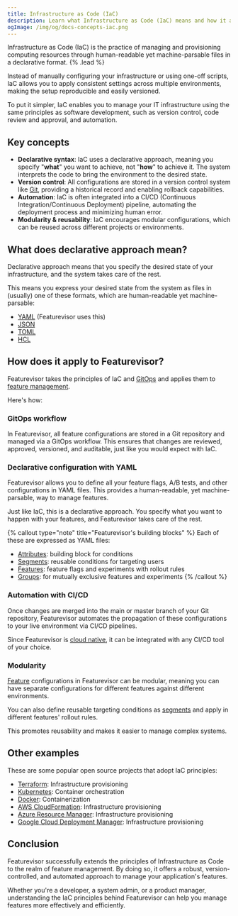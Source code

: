 ```yaml
---
title: Infrastructure as Code (IaC)
description: Learn what Infrastructure as Code (IaC) means and how it applies to Featurevisor.
ogImage: /img/og/docs-concepts-iac.png
---
```


Infrastructure as Code (IaC) is the practice of managing and provisioning computing resources through human-readable yet machine-parsable files in a declarative format. {% .lead %}

Instead of manually configuring your infrastructure or using one-off scripts, IaC allows you to apply consistent settings across multiple environments, making the setup reproducible and easily versioned.

To put it simpler, IaC enables you to manage your IT infrastructure using the same principles as software development, such as version control, code review and approval, and automation.

## Key concepts

- **Declarative syntax**: IaC uses a declarative approach, meaning you specify "**what**" you want to achieve, not "**how**" to achieve it. The system interprets the code to bring the environment to the desired state.
- **Version control**: All configurations are stored in a version control system like [Git](/docs/concepts/gitops), providing a historical record and enabling rollback capabilities.
- **Automation**: IaC is often integrated into a CI/CD (Continuous Integration/Continuous Deployment) pipeline, automating the deployment process and minimizing human error.
- **Modularity & reusability**: IaC encourages modular configurations, which can be reused across different projects or environments.

## What does declarative approach mean?

Declarative approach means that you specify the desired state of your infrastructure, and the system takes care of the rest.

This means you express your desired state from the system as files in (usually) one of these formats, which are human-readable yet machine-parsable:

- [YAML](https://en.wikipedia.org/wiki/YAML) (Featurevisor uses this)
- [JSON](https://en.wikipedia.org/wiki/JSON)
- [TOML](https://toml.io/en/)
- [HCL](https://github.com/hashicorp/hcl)

## How does it apply to Featurevisor?

Featurevisor takes the principles of IaC and [GitOps](/docs/concepts/gitops) and applies them to [feature management](/docs/feature-management).

Here's how:

### GitOps workflow

In Featurevisor, all feature configurations are stored in a Git repository and managed via a GitOps workflow. This ensures that changes are reviewed, approved, versioned, and auditable, just like you would expect with IaC.

### Declarative configuration with YAML

Featurevisor allows you to define all your feature flags, A/B tests, and other configurations in YAML files. This provides a human-readable, yet machine-parsable, way to manage features.

Just like IaC, this is a declarative approach. You specify what you want to happen with your features, and Featurevisor takes care of the rest.

{% callout type="note" title="Featurevisor's building blocks" %}
Each of these are expressed as YAML files:

- [Attributes](/docs/attributes): building block for conditions
- [Segments](/docs/segments): reusable conditions for targeting users
- [Features](/docs/features): feature flags and experiments with rollout rules
- [Groups](/docs/groups): for mutually exclusive features and experiments
{% /callout %}

### Automation with CI/CD

Once changes are merged into the main or master branch of your Git repository, Featurevisor automates the propagation of these configurations to your live environment via CI/CD pipelines.

Since Featurevisor is [cloud native](/docs/concepts/cloud-native-architecture), it can be integrated with any CI/CD tool of your choice.

### Modularity

[Feature](/docs/features) configurations in Featurevisor can be modular, meaning you can have separate configurations for different features against different environments.

You can also define reusable targeting conditions as [segments](/docs/segments) and apply in different features' rollout rules.

This promotes reusability and makes it easier to manage complex systems.

## Other examples

These are some popular open source projects that adopt IaC principles:

- [Terraform](https://www.terraform.io/): Infrastructure provisioning
- [Kubernetes](https://kubernetes.io/): Container orchestration
- [Docker](https://www.docker.com/): Containerization
- [AWS CloudFormation](https://aws.amazon.com/cloudformation/): Infrastructure provisioning
- [Azure Resource Manager](https://azure.microsoft.com/en-us/features/resource-manager/): Infrastructure provisioning
- [Google Cloud Deployment Manager](https://cloud.google.com/deployment-manager): Infrastructure provisioning

## Conclusion

Featurevisor successfully extends the principles of Infrastructure as Code to the realm of feature management. By doing so, it offers a robust, version-controlled, and automated approach to manage your application's features.

Whether you're a developer, a system admin, or a product manager, understanding the IaC principles behind Featurevisor can help you manage features more effectively and efficiently.
